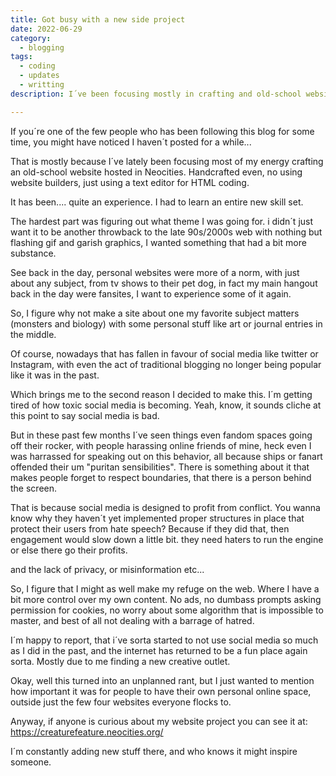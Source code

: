 ```yaml
---
title: Got busy with a new side project
date: 2022-06-29
category:
  - blogging
tags:
  - coding
  - updates
  - writting
description: I´ve been focusing mostly in crafting and old-school website on neocities

---
```


If you´re one of the few people who has been following this blog for some time, you might have noticed I haven´t posted for a while...

That is mostly because I´ve lately been focusing most of my energy crafting an old-school website hosted in Neocities. Handcrafted even, no using website builders, just using a text editor for HTML coding.

It has been.... quite an experience. I had to learn an entire new skill set.

The hardest part was figuring out what theme I was going for. i didn´t just want it to be another throwback to the late 90s/2000s web with nothing but flashing gif and garish graphics, I wanted something that had a bit more substance.

See back in the day, personal websites were more of a norm, with just about any subject, from tv shows to their pet dog, in fact my main hangout back in the day were fansites, I want to experience some of it again.

So, I figure why not make a site about one my favorite subject matters (monsters and biology) with some personal stuff like art or journal entries in the middle.

Of course, nowadays that has fallen in favour of social media like twitter or Instagram, with even the act of traditional blogging no longer being popular like it was in the past.

Which brings me to the second reason I decided to make this. I´m getting tired of how toxic social media is becoming. Yeah, know, it sounds cliche at this point to say social media is bad.

But in these past few months I´ve seen things even fandom spaces going off their rocker, with people harassing online friends of mine, heck even I was harrassed for speaking out on this behavior, all because ships or fanart offended their um "puritan sensibilities". There is something about it that makes people forget to respect boundaries, that there is a person behind the screen.

That is because social media is designed to profit from conflict. You wanna know why they haven´t yet implemented proper structures in place that protect their users from hate speech? Because if they did that, then engagement would slow down a little bit. they need haters to run the engine or else there go their profits.

and the lack of privacy, or misinformation etc...

So, I figure that I might as well make my refuge on the web. Where I have a bit more control over my own content. No ads, no dumbass prompts asking permission for cookies, no worry about some algorithm that is impossible to master, and best of all not dealing with a barrage of hatred.

I´m happy to report, that i´ve sorta started to not use social media so much as I did in the past, and the internet has returned to be a fun place again sorta. Mostly due to me finding a new creative outlet.

Okay, well this turned into an unplanned rant, but I just wanted to mention how important it was for people to have their own personal online space, outside just the few four websites everyone flocks to.

Anyway, if anyone is curious about my website project you can see it at: https://creaturefeature.neocities.org/

I´m constantly adding new stuff there, and who knows it might inspire someone.

